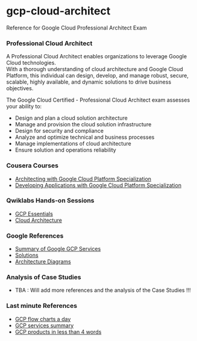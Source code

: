 # gcp-cloud-architect
Reference for Google Cloud Professional Architect Exam

### Professional Cloud Architect

A Professional Cloud Architect enables organizations to leverage Google Cloud technologies.<br> With a thorough understanding of cloud architecture and Google Cloud Platform, this individual can design, develop, and manage robust, secure, scalable, highly available, and dynamic solutions to drive business objectives.

The Google Cloud Certified - Professional Cloud Architect exam assesses your ability to:

* Design and plan a cloud solution architecture</br>
* Manage and provision the cloud solution infrastructure</br>
* Design for security and compliance</br>
* Analyze and optimize technical and business processes</br>
* Manage implementations of cloud architecture</br>
* Ensure solution and operations reliability

### Cousera Courses
* [Architecting with Google Cloud Platform Specialization](https://www.coursera.org/specializations/gcp-architecture)
* [Developing Applications with Google Cloud Platform Specialization](https://www.coursera.org/specializations/developing-apps-gcp)
### Qwiklabs Hands-on Sessions
* [GCP Essentials](https://qwiklabs.com/quests/23?locale=en)
* [Cloud Architecture](https://qwiklabs.com/quests/24?locale=en)

### Google References
* [Summary of Google GCP Services](https://cloud.google.com/terms/services)
* [Solutions](https://cloud.google.com/solutions/)
* [Architecture Diagrams](https://cloud.google.com/docs/tutorials#architecture)

### Analysis of Case Studies
* TBA : Will add more references and the analysis of the Case Studies !!!

### Last minute References
* [GCP flow charts a day](https://medium.com/google-cloud/a-gcp-flowchart-a-day-2d57cc109401)
* [GCP services summary](https://cloud.google.com/terms/services)
* [GCP products in less than 4 words](https://github.com/agasthik/GoogleCloudArchitectProfessional/blob/master/GCP-Products-Cheat-Sheet.md)
